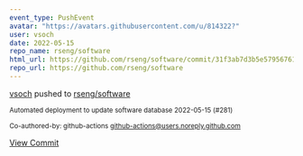 ```yaml
---
event_type: PushEvent
avatar: "https://avatars.githubusercontent.com/u/814322?"
user: vsoch
date: 2022-05-15
repo_name: rseng/software
html_url: https://github.com/rseng/software/commit/31f3ab7d3b5e579567618c27de25d704cebe6a9c
repo_url: https://github.com/rseng/software
---
```


<a href='https://github.com/vsoch' target='_blank'>vsoch</a> pushed to <a href='https://github.com/rseng/software' target='_blank'>rseng/software</a>

<small>Automated deployment to update software database 2022-05-15 (#281)

Co-authored-by: github-actions <github-actions@users.noreply.github.com></small>

<a href='https://github.com/rseng/software/commit/31f3ab7d3b5e579567618c27de25d704cebe6a9c' target='_blank'>View Commit</a>